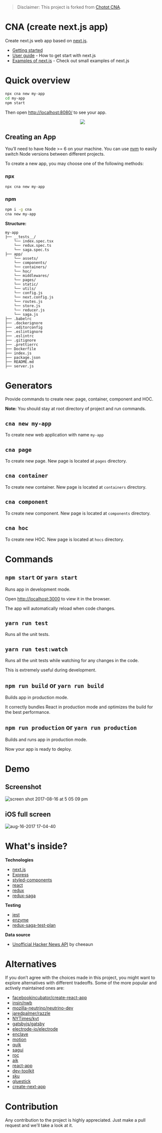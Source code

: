 > Disclaimer: This project is forked from [Chotot CNA](https://github.com/ChoTotOSS/cna).

# CNA (create next.js app)
Create next.js web app based on [next.js](https://github.com/zeit/next.js/).

 - [Getting started](https://github.com/ChoTotOSS/cna#getting-started)
 - [User guide](https://learnnextjs.com/) - How to get start with next.js
 - [Examples of next.js](https://github.com/zeit/next.js/tree/master/examples) - Check out small examples of next.js

# Quick overview
```bash
npx cna new my-app
cd my-app
npm start
```

Then open [http://localhost:8080/](http://localhost:8080/) to see your app.

<p align="center">
  <img src="https://user-images.githubusercontent.com/6290720/45011706-13b6ad00-b03e-11e8-992e-ca776dc372d7.gif" />
</p>

## Creating an App

You’ll need to have Node >= 6 on your machine. You can use [nvm](https://github.com/creationix/nvm#usage) to easily switch Node versions between different projects.

To create a new app, you may choose one of the following methods:

### npx

```bash
npx cna new my-app
```

### npm
```bash
npm i -g cna
cna new my-app
```

**Structure:**

```
my-app
├── __tests__/
    └── index.spec.tsx
    └── redux.spec.ts
    └── saga.spec.ts
├── app/
    └── assets/
    └── components/
    └── containers/
    └── hoc/
    └── middlewares/
    └── pages/
    └── static/
    └── utils/
    └── config.js
    └── next.config.js
    └── routes.js
    └── store.js
    └── reducer.js
    └── saga.js
├── .babelrc
├── .dockerignore
├── .editorconfig
├── .eslintignore
├── .eslintrc
├── .gitignore
├── .prettierrc
├── Dockerfile
├── index.js
├── package.json
├── README.md
├── server.js
```

# Generators
Provide commands to create new: page, container, component and HOC.

**Note:** You should stay at root directory of project and run commands.

## `cna new my-app`
To create new web application with name `my-app`

## `cna page`
To create new page. New page is located at `pages` directory.

## `cna container`
To create new container. New page is located at `containers` directory.

## `cna component`
To create new component. New page is located at `components` directory.

## `cna hoc`
To create new HOC. New page is located at `hocs` directory.

# Commands

## `npm start` or `yarn start`

Runs app in development mode.

Open [http://localhost:3000](http://localhost:3000) to view it in the browser.

The app will automatically reload when code changes.

## `yarn run test`

Runs all the unit tests.

## `yarn run test:watch`

Runs all the unit tests while watching for any changes in the code.

This is extremely useful during development.

## `npm run build` or `yarn run build`

Builds app in production mode.

It correctly bundles React in production mode and optimizes the build for the best performance.

## `npm run production` or `yarn run production`

Builds and runs app in production mode.

Now your app is ready to deploy.

# Demo
## Screenshot
![screen shot 2017-08-16 at 5 05 09 pm](https://user-images.githubusercontent.com/6290720/29358574-b8582fb8-82a5-11e7-9e67-1dd8ae45dc7b.png)

## iOS full screen
![aug-16-2017 17-04-40](https://user-images.githubusercontent.com/6290720/29358522-8a84a8fa-82a5-11e7-9a34-aaccef3a2912.gif)


# What's inside?

**Technologies**
 - [next.js](https://github.com/zeit/next.js/)
 - [Express](https://expressjs.com/)
 - [styled-components](https://www.styled-components.com/)
 - [react](https://facebook.github.io/react/)
 - [redux](http://redux.js.org/)
 - [redux-saga](https://redux-saga.js.org)

**Testing**
- [jest](https://jestjs.io/)
- [enzyme](https://airbnb.io/enzyme/)
- [redux-saga-test-plan](http://redux-saga-test-plan.jeremyfairbank.com/)
 
**Data source**
 - [Unofficial Hacker News API](https://github.com/cheeaun/node-hnapi) by cheeaun 

# Alternatives

If you don’t agree with the choices made in this project, you might want to explore alternatives with different tradeoffs.
Some of the more popular and actively maintained ones are:

* [facebookincubator/create-react-app](https://github.com/facebookincubator/create-react-app)
* [insin/nwb](https://github.com/insin/nwb)
* [mozilla-neutrino/neutrino-dev](https://github.com/mozilla-neutrino/neutrino-dev)
* [jaredpalmer/razzle](https://github.com/jaredpalmer/razzle)
* [NYTimes/kyt](https://github.com/NYTimes/kyt)
* [gatsbyjs/gatsby](https://github.com/gatsbyjs/gatsby)
* [electrode-io/electrode](https://github.com/electrode-io/electrode)
* [enclave](https://github.com/eanplatter/enclave)
* [motion](https://github.com/steelbrain/pundle/tree/master/packages/motion)
* [quik](https://github.com/satya164/quik)
* [sagui](https://github.com/saguijs/sagui)
* [roc](https://github.com/rocjs/roc)
* [aik](https://github.com/d4rkr00t/aik)
* [react-app](https://github.com/kriasoft/react-app)
* [dev-toolkit](https://github.com/stoikerty/dev-toolkit)
* [sku](https://github.com/seek-oss/sku)
* [gluestick](https://github.com/TrueCar/gluestick)
* [create-next-app](https://github.com/segmentio/create-next-app)

# Contribution

Any contribution to the project is highly appreciated. Just make a pull request and we'll take a look at it.
